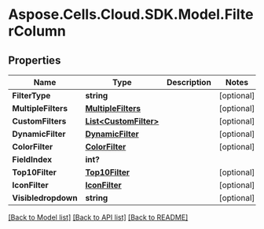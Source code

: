 # Aspose.Cells.Cloud.SDK.Model.FilterColumn
## Properties

Name | Type | Description | Notes
------------ | ------------- | ------------- | -------------
**FilterType** | **string** |  | [optional] 
**MultipleFilters** | [**MultipleFilters**](MultipleFilters.md) |  | [optional] 
**CustomFilters** | [**List&lt;CustomFilter&gt;**](CustomFilter.md) |  | [optional] 
**DynamicFilter** | [**DynamicFilter**](DynamicFilter.md) |  | [optional] 
**ColorFilter** | [**ColorFilter**](ColorFilter.md) |  | [optional] 
**FieldIndex** | **int?** |  | 
**Top10Filter** | [**Top10Filter**](Top10Filter.md) |  | [optional] 
**IconFilter** | [**IconFilter**](IconFilter.md) |  | [optional] 
**Visibledropdown** | **string** |  | [optional] 

[[Back to Model list]](../README.md#documentation-for-models) [[Back to API list]](../README.md#documentation-for-api-endpoints) [[Back to README]](../README.md)

